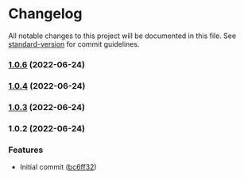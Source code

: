 # Changelog

All notable changes to this project will be documented in this file. See [standard-version](https://github.com/conventional-changelog/standard-version) for commit guidelines.

### [1.0.6](https://github.com/DulliAG/test-package/compare/v1.0.5...v1.0.6) (2022-06-24)

### [1.0.4](https://github.com/DulliAG/test-package/compare/v1.0.3...v1.0.4) (2022-06-24)

### [1.0.3](https://github.com/DulliAG/test-package/compare/v1.0.2...v1.0.3) (2022-06-24)

### 1.0.2 (2022-06-24)


### Features

* Initial commit ([bc6ff32](https://github.com/DulliAG/test-package/commit/bc6ff3237125447fb37532faf680c2bff78c2012))
